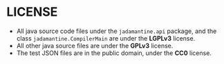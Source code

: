 # LICENSE

- All java source code files under the `jadamantine.api` package, and the class `jadamantine.CompilerMain` are under the **LGPLv3** license.
- All other java source files are under the **GPLv3** license.
- The test JSON files are in the public domain, under the **CC0** license.
